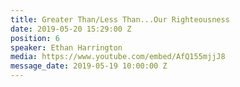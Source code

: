```yaml
---
title: Greater Than/Less Than...Our Righteousness
date: 2019-05-20 15:29:00 Z
position: 6
speaker: Ethan Harrington
media: https://www.youtube.com/embed/AfQ155mjjJ8
message_date: 2019-05-19 10:00:00 Z
---
```



